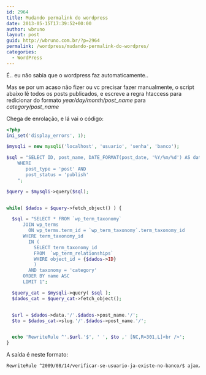 ```yaml
---
id: 2964
title: Mudando permalink do wordpress
date: 2013-05-15T17:39:52+00:00
author: wbruno
layout: post
guid: http://wbruno.com.br/?p=2964
permalink: /wordpress/mudando-permalink-do-wordpres/
categories:
  - WordPress
---
```

É.. eu não sabia que o wordpress faz automaticamente..

Mas se por um acaso não fizer ou vc precisar fazer manualmente, o script abaixo lê todos os posts publicados, e escreve a regra htaccess para redicionar do formato <var>year/day/month/post_name</var> para <var>category/post_name</var>

<!--more-->

Chega de enrolação, e lá vai o código:

``` php
<?php
ini_set('display_errors', 1);

$mysqli = new mysqli('localhost', 'usuario', 'senha', 'banco');

$sql = "SELECT ID, post_name, DATE_FORMAT(post_date, '%Y/%m/%d') AS data FROM wp_posts
    WHERE
       post_type = 'post' AND
       post_status = 'publish'
    ";

$query = $mysqli->query($sql);


while( $dados = $query->fetch_object() ) {

  $sql = "SELECT * FROM `wp_term_taxonomy`
      JOIN wp_terms
        ON wp_terms.term_id = `wp_term_taxonomy`.term_taxonomy_id
      WHERE term_taxonomy_id
        IN (
          SELECT term_taxonomy_id
          FROM  `wp_term_relationships`
          WHERE object_id = {$dados->ID}
          )
        AND taxonomy = 'category'
      ORDER BY name ASC
      LIMIT 1";

  $query_cat = $mysqli->query( $sql );
  $dados_cat = $query_cat->fetch_object();


  $url = $dados->data.'/'.$dados->post_name.'/';
  $to = $dados_cat->slug.'/'.$dados->post_name.'/';


  echo 'RewriteRule ^'.$url.'$', ' ', $to ,' [NC,R=301,L]<br />';
}
```

A saída é neste formato:

``` bash
RewriteRule ^2009/08/14/verificar-se-usuario-ja-existe-no-banco/$ ajax/verificar-se-usuario-ja-existe-no-banco/ [NC,R=301,L]
```
